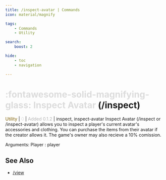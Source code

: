 ```yaml
---
title: /inspect-avatar | Commands
icon: material/magnify

tags:
    - Commands
    - Utility

search:
    boost: 2

hide:
    - toc
    - navigation

---
```

# <p style="color: rgb(220,220,220); display: inline;">:fontawesome-solid-magnifying-glass: Inspect Avatar</p> (/inspect)
<div style="display:inline;">
<p style="color: #7F5F02; display: inline;">Utility</p> | <p style="color: rgb(220,220,220); display: inline;">0</p> | <p style="color: rgb(180,180,180); display: inline;"> Added 0.1.2</p> | inspect, inspect-avatar
</div>
Inspect Avatar (/inspect or /inspect-avatar) allows you to inspect a player's current avatar's accessories and clothing. You can purchase the items from their avatar if the creator allows it. The game's owner may also recieve a 10% comission.

Arguments: Player : player

## See Also
* [/view](/Commands/specifics/view/)